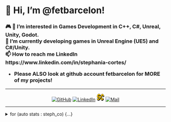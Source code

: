 <p align="center"><h1>👋 Hi, I’m @fetbarcelon! </h1>
<h3>🎮 👀 I’m interested in Games Development in C++, C#, Unreal, Unity, Godot.<br>
🌱 I’m currently developing games in Unreal Engine (UE5) and  C#/Unity.<br>
📫 How to reach me LinkedIn https://www.linkedin.com/in/stephania-cortes/<br>

- Please ALSO look at github account fetbarcelon for MORE of my projects!
</h3></p>
<hr>


<p align="center">
  <a href="https://github.com/fetbarcelon" target="_blank"><img alt="GitHub" title="GitHub" height="24" width="24" src="./contain/github2.png"></a>
  <a href="https://www.linkedin.com/in/stephania-cortes/" target="_blank"><img alt="LinkedIn" title="LinkedIn" height="24" width="24" src="./contain/linkedin2.png"></a>
  <a href="https://fetbarcelon.github.io/" target="_blank"><img alt="Portfolio" title="Portfolio" height="24" width="24" src="./contain/Portfolio.png"></a>
  <a href="mailto:stephania.cortes.alzate1@gmail.com" target="_blank"><img alt="Mail" title="Mail" height="24" width="24" src="./contain/mail.png"></a>
</p>

<hr>

<details>
<summary> for (auto stats : steph_co) {...}</summary>
<p align="center">



<hr/>


</p>
<br>
</details> 

